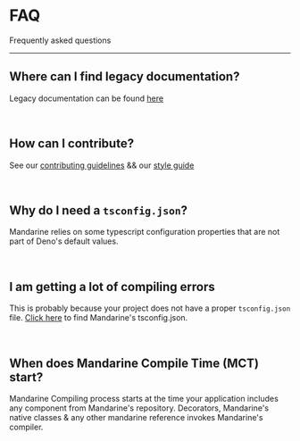 # FAQ
Frequently asked questions

------

## Where can I find legacy documentation?
Legacy documentation can be found [here](https://mandarineframework.gitbook.io/mandarine-ts/)

&nbsp;

## How can I contribute?
See our [contributing guidelines](https://github.com/mandarineorg/mandarinets/blob/master/docs/contributing.md) && our [style guide](https://github.com/mandarineorg/mandarinets/blob/master/docs/style_guide.md)

&nbsp;

## Why do I need a `tsconfig.json`?
Mandarine relies on some typescript configuration properties that are not part of Deno's default values.

&nbsp;

## I am getting a lot of compiling errors
This is probably because your project does not have a proper `tsconfig.json` file. [Click here](https://www.mandarinets.org/docs/master/mandarine/main-configuration#typescript-configuration) to find Mandarine's tsconfig.json.

&nbsp;

## When does Mandarine Compile Time (MCT) start?
Mandarine Compiling process starts at the time your application includes any component from Mandarine's repository. Decorators, Mandarine's native classes & any other mandarine reference invokes Mandarine's compiler.

